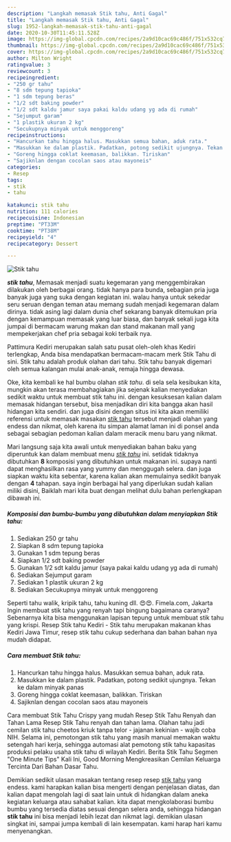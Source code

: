 ```yaml
---
description: "Langkah memasak Stik tahu, Anti Gagal"
title: "Langkah memasak Stik tahu, Anti Gagal"
slug: 1952-langkah-memasak-stik-tahu-anti-gagal
date: 2020-10-30T11:45:11.528Z
image: https://img-global.cpcdn.com/recipes/2a9d10cac69c486f/751x532cq70/stik-tahu-foto-resep-utama.jpg
thumbnail: https://img-global.cpcdn.com/recipes/2a9d10cac69c486f/751x532cq70/stik-tahu-foto-resep-utama.jpg
cover: https://img-global.cpcdn.com/recipes/2a9d10cac69c486f/751x532cq70/stik-tahu-foto-resep-utama.jpg
author: Milton Wright
ratingvalue: 3
reviewcount: 3
recipeingredient:
- "250 gr tahu"
- "8 sdm tepung tapioka"
- "1 sdm tepung beras"
- "1/2 sdt baking powder"
- "1/2 sdt kaldu jamur saya pakai kaldu udang yg ada di rumah"
- "Sejumput garam"
- "1 plastik ukuran 2 kg"
- "Secukupnya minyak untuk menggoreng"
recipeinstructions:
- "Hancurkan tahu hingga halus. Masukkan semua bahan, aduk rata."
- "Masukkan ke dalam plastik. Padatkan, potong sedikit ujungnya. Tekan ke dalam minyak panas"
- "Goreng hingga coklat keemasan, balikkan. Tiriskan"
- "Sajiknlan dengan cocolan saos atau mayoneis"
categories:
- Resep
tags:
- stik
- tahu

katakunci: stik tahu 
nutrition: 111 calories
recipecuisine: Indonesian
preptime: "PT33M"
cooktime: "PT38M"
recipeyield: "4"
recipecategory: Dessert

---
```



![Stik tahu](https://img-global.cpcdn.com/recipes/2a9d10cac69c486f/751x532cq70/stik-tahu-foto-resep-utama.jpg)

<b><i>stik tahu</i></b>, Memasak menjadi suatu kegemaran yang menggembirakan dilakukan oleh berbagai orang. tidak hanya para bunda, sebagian pria juga banyak juga yang suka dengan kegiatan ini. walau hanya untuk sekedar seru seruan dengan teman atau memang sudah menjadi kegemaran dalam dirinya. tidak asing lagi dalam dunia chef sekarang banyak ditemukan pria dengan kemampuan memasak yang luar biasa, dan banyak sekali juga kita jumpai di bermacam warung makan dan stand makanan mall yang mempekerjakan chef pria sebagai koki terbaik nya.

Pattimura Kediri merupakan salah satu pusat oleh-oleh khas Kediri terlengkap, Anda bisa mendapatkan bermacam-macam merk Stik Tahu di sini. Stik tahu adalah produk olahan dari tahu. Stik tahu banyak digemari oleh semua kalangan mulai anak-anak, remaja hingga dewasa.

Oke, kita kembali ke hal bumbu olahan <i>stik tahu</i>. di sela sela kesibukan kita, mungkin akan terasa membahagiakan jika sejenak kalian menyediakan sedikit waktu untuk membuat stik tahu ini. dengan kesuksesan kalian dalam memasak hidangan tersebut, bisa menjadikan diri kita bangga akan hasil hidangan kita sendiri. dan juga disini dengan situs ini kita akan memiliki referensi untuk memasak masakan <u>stik tahu</u> tersebut menjadi olahan yang endess dan nikmat, oleh karena itu simpan alamat laman ini di ponsel anda sebagai sebagian pedoman kalian dalam meracik menu baru yang nikmat.


Mari langsung saja kita awali untuk menyediakan bahan baku yang diperuntuk kan dalam membuat menu <u><i>stik tahu</i></u> ini. setidak tidaknya dibutuhkan <b>8</b> komposisi yang dibutuhkan untuk makanan ini. supaya nanti dapat menghasilkan rasa yang yummy dan menggugah selera. dan juga siapkan waktu kita sebentar, karena kalian akan memulainya sedikit banyak dengan <b>4</b> tahapan. saya ingin berbagai hal yang diperlukan sudah kalian miliki disini, Baiklah mari kita buat dengan melihat dulu bahan perlengkapan dibawah ini.

<!--inarticleads1-->

##### Komposisi dan bumbu-bumbu yang dibutuhkan dalam menyiapkan Stik tahu:

1. Sediakan 250 gr tahu
1. Siapkan 8 sdm tepung tapioka
1. Gunakan 1 sdm tepung beras
1. Siapkan 1/2 sdt baking powder
1. Gunakan 1/2 sdt kaldu jamur (saya pakai kaldu udang yg ada di rumah)
1. Sediakan Sejumput garam
1. Sediakan 1 plastik ukuran 2 kg
1. Sediakan Secukupnya minyak untuk menggoreng


Seperti tahu walik, kripik tahu, tahu kuning dll. 😍😍. Fimela.com, Jakarta Ingin membuat stik tahu yang renyah tapi bingung bagaimana caranya? Sebenarnya kita bisa menggunakan lapisan tepung untuk membuat stik tahu yang krispi. Resep Stik tahu Kediri - Stik tahu merupakan makanan khas Kediri Jawa Timur, resep stik tahu cukup sederhana dan bahan bahan nya mudah didapat. 

<!--inarticleads2-->

##### Cara membuat Stik tahu:

1. Hancurkan tahu hingga halus. Masukkan semua bahan, aduk rata.
1. Masukkan ke dalam plastik. Padatkan, potong sedikit ujungnya. Tekan ke dalam minyak panas
1. Goreng hingga coklat keemasan, balikkan. Tiriskan
1. Sajiknlan dengan cocolan saos atau mayoneis


Cara membuat Stik Tahu Crispy yang mudah Resep Stik Tahu Renyah dan Tahan Lama Resep Stik Tahu renyah dan tahan lama. Olahan tahu jadi cemilan stik tahu cheetos kriuk tanpa telor - jajanan kekinian - wajib coba NIH. Selama ini, pemotongan stik tahu yang masih manual memakan waktu setengah hari kerja, sehingga automasi alat pemotong stik tahu kapasitas produksi pelaku usaha stik tahu di wilayah Kediri. Berita Stik Tahu Segmen &#34;One Minute Tips&#34; Kali Ini, Good Morning Mengkreasikan Cemilan Keluarga Tercinta Dari Bahan Dasar Tahu. 

Demikian sedikit ulasan masakan tentang resep resep <u>stik tahu</u> yang endess. kami harapkan kalian bisa mengerti dengan penjelasan diatas, dan kalian dapat mengolah lagi di saat lain untuk di hidangkan dalam aneka kegiatan keluarga atau sahabat kalian. kita dapat mengkolaborasi bumbu bumbu yang tersedia diatas sesuai dengan selera anda, sehingga hidangan <b>stik tahu</b> ini bisa menjadi lebih lezat dan nikmat lagi. demikian ulasan singkat ini, sampai jumpa kembali di lain kesempatan. kami harap hari kamu menyenangkan.
